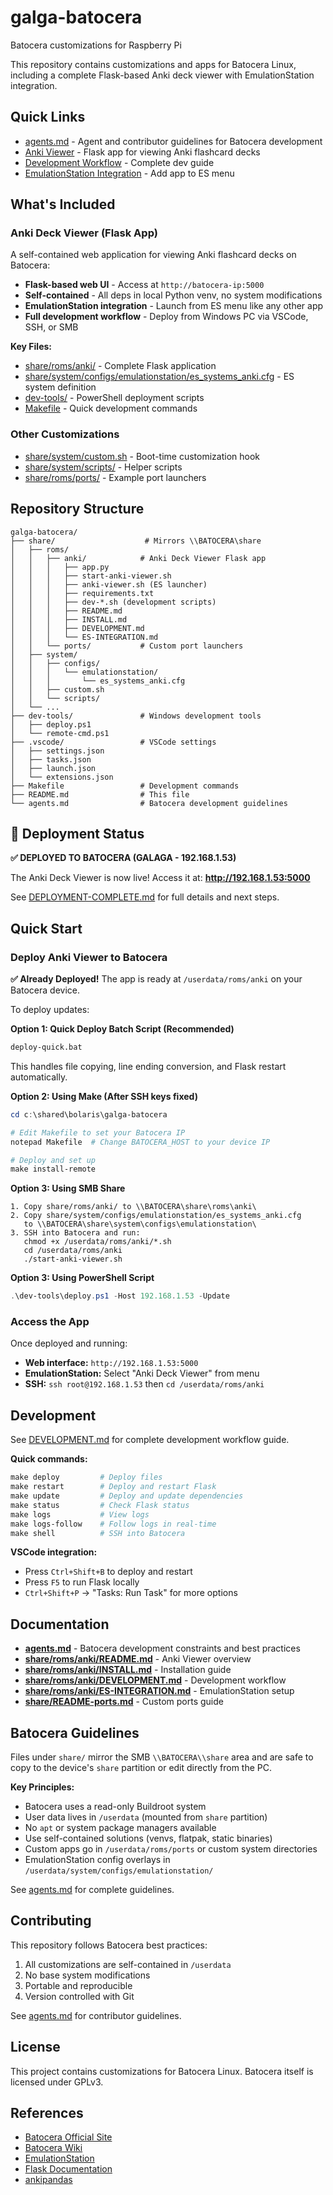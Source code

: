 # galga-batocera
Batocera customizations for Raspberry Pi

This repository contains customizations and apps for Batocera Linux, including a complete Flask-based Anki deck viewer with EmulationStation integration.

## Quick Links

- [agents.md](agents.md) - Agent and contributor guidelines for Batocera development
- [Anki Viewer](share/roms/anki/) - Flask app for viewing Anki flashcard decks
- [Development Workflow](share/roms/anki/DEVELOPMENT.md) - Complete dev guide
- [EmulationStation Integration](share/roms/anki/ES-INTEGRATION.md) - Add app to ES menu

## What's Included

### Anki Deck Viewer (Flask App)

A self-contained web application for viewing Anki flashcard decks on Batocera:

- **Flask-based web UI** - Access at `http://batocera-ip:5000`
- **Self-contained** - All deps in local Python venv, no system modifications
- **EmulationStation integration** - Launch from ES menu like any other app
- **Full development workflow** - Deploy from Windows PC via VSCode, SSH, or SMB

**Key Files:**
- [share/roms/anki/](share/roms/anki/) - Complete Flask application
- [share/system/configs/emulationstation/es_systems_anki.cfg](share/system/configs/emulationstation/es_systems_anki.cfg) - ES system definition
- [dev-tools/](dev-tools/) - PowerShell deployment scripts
- [Makefile](Makefile) - Quick development commands

### Other Customizations

- [share/system/custom.sh](share/system/custom.sh) - Boot-time customization hook
- [share/system/scripts/](share/system/scripts/) - Helper scripts
- [share/roms/ports/](share/roms/ports/) - Example port launchers

## Repository Structure

```
galga-batocera/
├── share/                    # Mirrors \\BATOCERA\share
│   ├── roms/
│   │   ├── anki/            # Anki Deck Viewer Flask app
│   │   │   ├── app.py
│   │   │   ├── start-anki-viewer.sh
│   │   │   ├── anki-viewer.sh (ES launcher)
│   │   │   ├── requirements.txt
│   │   │   ├── dev-*.sh (development scripts)
│   │   │   ├── README.md
│   │   │   ├── INSTALL.md
│   │   │   ├── DEVELOPMENT.md
│   │   │   └── ES-INTEGRATION.md
│   │   └── ports/           # Custom port launchers
│   ├── system/
│   │   ├── configs/
│   │   │   └── emulationstation/
│   │   │       └── es_systems_anki.cfg
│   │   ├── custom.sh
│   │   └── scripts/
│   └── ...
├── dev-tools/               # Windows development tools
│   ├── deploy.ps1
│   └── remote-cmd.ps1
├── .vscode/                 # VSCode settings
│   ├── settings.json
│   ├── tasks.json
│   ├── launch.json
│   └── extensions.json
├── Makefile                 # Development commands
├── README.md                # This file
└── agents.md                # Batocera development guidelines
```

## 🎉 Deployment Status

**✅ DEPLOYED TO BATOCERA (GALAGA - 192.168.1.53)**

The Anki Deck Viewer is now live! Access it at: **http://192.168.1.53:5000**

See [DEPLOYMENT-COMPLETE.md](DEPLOYMENT-COMPLETE.md) for full details and next steps.

## Quick Start

### Deploy Anki Viewer to Batocera

**✅ Already Deployed!** The app is ready at `/userdata/roms/anki` on your Batocera device.

To deploy updates:

**Option 1: Quick Deploy Batch Script (Recommended)**
```cmd
deploy-quick.bat
```
This handles file copying, line ending conversion, and Flask restart automatically.

**Option 2: Using Make (After SSH keys fixed)**
```powershell
cd c:\shared\bolaris\galga-batocera

# Edit Makefile to set your Batocera IP
notepad Makefile  # Change BATOCERA_HOST to your device IP

# Deploy and set up
make install-remote
```

**Option 3: Using SMB Share**
```
1. Copy share/roms/anki/ to \\BATOCERA\share\roms\anki\
2. Copy share/system/configs/emulationstation/es_systems_anki.cfg
   to \\BATOCERA\share\system\configs\emulationstation\
3. SSH into Batocera and run:
   chmod +x /userdata/roms/anki/*.sh
   cd /userdata/roms/anki
   ./start-anki-viewer.sh
```

**Option 3: Using PowerShell Script**
```powershell
.\dev-tools\deploy.ps1 -Host 192.168.1.53 -Update
```

### Access the App

Once deployed and running:
- **Web interface:** `http://192.168.1.53:5000`
- **EmulationStation:** Select "Anki Deck Viewer" from menu
- **SSH:** `ssh root@192.168.1.53` then `cd /userdata/roms/anki`

## Development

See [DEVELOPMENT.md](share/roms/anki/DEVELOPMENT.md) for complete development workflow guide.

**Quick commands:**
```powershell
make deploy         # Deploy files
make restart        # Deploy and restart Flask
make update         # Deploy and update dependencies
make status         # Check Flask status
make logs           # View logs
make logs-follow    # Follow logs in real-time
make shell          # SSH into Batocera
```

**VSCode integration:**
- Press `Ctrl+Shift+B` to deploy and restart
- Press `F5` to run Flask locally
- `Ctrl+Shift+P` → "Tasks: Run Task" for more options

## Documentation

- **[agents.md](agents.md)** - Batocera development constraints and best practices
- **[share/roms/anki/README.md](share/roms/anki/README.md)** - Anki Viewer overview
- **[share/roms/anki/INSTALL.md](share/roms/anki/INSTALL.md)** - Installation guide
- **[share/roms/anki/DEVELOPMENT.md](share/roms/anki/DEVELOPMENT.md)** - Development workflow
- **[share/roms/anki/ES-INTEGRATION.md](share/roms/anki/ES-INTEGRATION.md)** - EmulationStation setup
- **[share/README-ports.md](share/README-ports.md)** - Custom ports guide

## Batocera Guidelines

Files under `share/` mirror the SMB `\\BATOCERA\\share` area and are safe to copy to the device's `share` partition or edit directly from the PC.

**Key Principles:**
- Batocera uses a read-only Buildroot system
- User data lives in `/userdata` (mounted from `share` partition)
- No `apt` or system package managers available
- Use self-contained solutions (venvs, flatpak, static binaries)
- Custom apps go in `/userdata/roms/ports` or custom system directories
- EmulationStation config overlays in `/userdata/system/configs/emulationstation/`

See [agents.md](agents.md) for complete guidelines.

## Contributing

This repository follows Batocera best practices:
1. All customizations are self-contained in `/userdata`
2. No base system modifications
3. Portable and reproducible
4. Version controlled with Git

See [agents.md](agents.md) for contributor guidelines.

## License

This project contains customizations for Batocera Linux. Batocera itself is licensed under GPLv3.

## References

- [Batocera Official Site](https://batocera.org/)
- [Batocera Wiki](https://wiki.batocera.org/)
- [EmulationStation](https://emulationstation.org/)
- [Flask Documentation](https://flask.palletsprojects.com/)
- [ankipandas](https://github.com/klieret/ankipandas)
